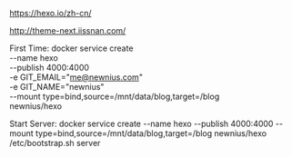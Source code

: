 https://hexo.io/zh-cn/

http://theme-next.iissnan.com/

First Time:
docker service create \
--name hexo \
--publish 4000:4000 \
-e GIT_EMAIL="me@newnius.com" \
-e GIT_NAME="newnius" \
--mount type=bind,source=/mnt/data/blog,target=/blog \
newnius/hexo

Start Server:
docker service create --name hexo --publish 4000:4000 --mount type=bind,source=/mnt/data/blog,target=/blog newnius/hexo /etc/bootstrap.sh server
